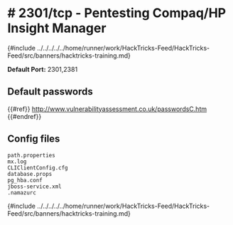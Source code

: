 # # 2301/tcp - Pentesting Compaq/HP Insight Manager

{#include ../../../../../home/runner/work/HackTricks-Feed/HackTricks-Feed/src/banners/hacktricks-training.md}

**Default Port:** 2301,2381

## Default passwords

{{#ref}}
http://www.vulnerabilityassessment.co.uk/passwordsC.htm
{{#endref}}

## Config files

```text
path.properties
mx.log
CLIClientConfig.cfg
database.props
pg_hba.conf
jboss-service.xml
.namazurc
```

{#include ../../../../../home/runner/work/HackTricks-Feed/HackTricks-Feed/src/banners/hacktricks-training.md}
